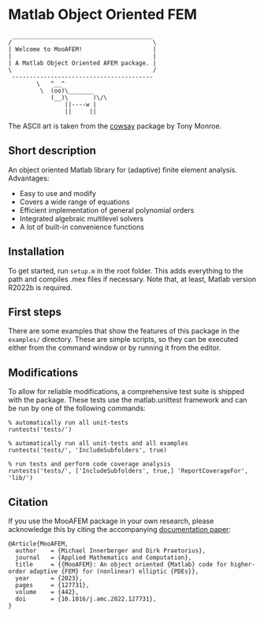 # Matlab Object Oriented FEM

```
 ________________________________________
/                                        \
| Welcome to MooAFEM!                    |
|                                        |
| A Matlab Object Oriented AFEM package. |
\                                        /
 ----------------------------------------
        \   ^__^
         \  (oo)\_______
            (__)\       )\/\
                ||----w |
                ||     ||
```
The ASCII art is taken from the [cowsay](https://github.com/tnalpgge/rank-amateur-cowsay) package by Tony Monroe.

## Short description

An object oriented Matlab library for (adaptive) finite element analysis.
Advantages:
- Easy to use and modify
- Covers a wide range of equations
- Efficient implementation of general polynomial orders
- Integrated algebraic multilevel solvers
- A lot of built-in convenience functions

## Installation

To get started, run `setup.m` in the root folder. This adds everything to the
path and compiles .mex files if necessary.
Note that, at least, Matlab version R2022b is required.

## First steps

There are some examples that show the features of this package in the
`examples/` directory. These are simple scripts, so they can be executed either
from the command window or by running it from the editor.

## Modifications

To allow for reliable modifications, a comprehensive test suite is shipped
with the package. These tests use the matlab.unittest framework and can be run
by one of the following commands:
```
% automatically run all unit-tests
runtests('tests/')

% automatically run all unit-tests and all examples
runtests('tests/', 'IncludeSubfolders', true)

% run tests and perform code coverage analysis
runtests('tests/', ['IncludeSubfolders', true,] 'ReportCoverageFor', 'lib/')
```

## Citation

If you use the MooAFEM package in your own research, please acknowledge this by citing the accompanying [documentation paper](https://doi.org/10.1016/j.amc.2022.127731):
```
@Article{MooAFEM,
  author    = {Michael Innerberger and Dirk Praetorius},
  journal   = {Applied Mathematics and Computation},
  title     = {{MooAFEM}: An object oriented {Matlab} code for higher-order adaptive {FEM} for (nonlinear) elliptic {PDEs}},
  year      = {2023},
  pages     = {127731},
  volume    = {442},
  doi       = {10.1016/j.amc.2022.127731},
}
```
